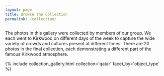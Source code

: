 ```yaml
---
layout: page
title: Browse the Collection
permalink: /collection/
---
```


The photos in this gallery were collected by members of our group. We each went to Kirkwood on different days of the week to capture the wide variety of crowds and cultures present at different times. There are 20 photos in the final collection, each demonstrating a different part of the famous Kirkwood atmosphere. 

{% include collection_gallery.html collection='qatar' facet_by='object_type' %}
